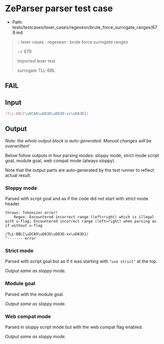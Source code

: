 # ZeParser parser test case

- Path: tests/testcases/lexer_cases/regexesn/brute_force_surrogate_ranges/679.md

> :: lexer cases : regexesn : brute force surrogate ranges
>
> ::> 679
>
> Imported lexer test
>
> surrogate TLL-BBL

## FAIL

## Input

`````js
/TLL-BBL[\uDCA9\uD83D\uD83D-xx\uD83D]/
`````

## Output

_Note: the whole output block is auto-generated. Manual changes will be overwritten!_

Below follow outputs in four parsing modes: sloppy mode, strict mode script goal, module goal, web compat mode (always sloppy).

Note that the output parts are auto-generated by the test runner to reflect actual result.

### Sloppy mode

Parsed with script goal and as if the code did not start with strict mode header.

`````
throws: Tokenizer error!
    Regex: Encountered incorrect range (left>right) which is illegal with u-flag; Encountered incorrect range (left>right) when parsing as if without u-flag

/TLL-BBL[\uDCA9\uD83D\uD83D-xx\uD83D]/
^------- error
`````

### Strict mode

Parsed with script goal but as if it was starting with `"use strict"` at the top.

_Output same as sloppy mode._

### Module goal

Parsed with the module goal.

_Output same as sloppy mode._

### Web compat mode

Parsed in sloppy script mode but with the web compat flag enabled.

_Output same as sloppy mode._
